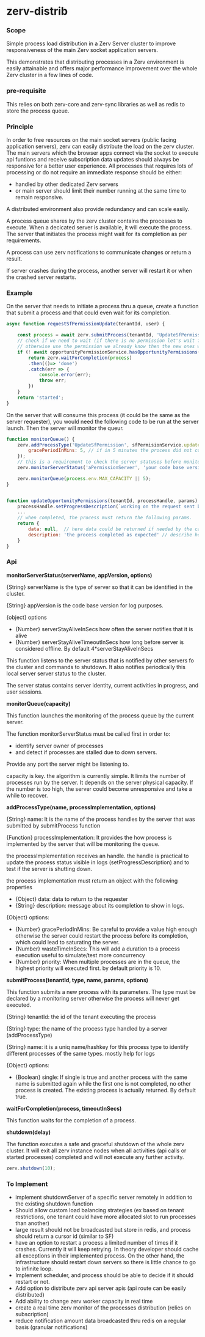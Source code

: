 # zerv-distrib



### Scope
Simple process load distribution in a Zerv Server cluster to improve responsiveness of the main Zerv socket application servers.

This demonstrates that distributing processes in a Zerv environment is easily attainable and offers major performance improvement over the whole Zerv cluster in a few lines of code.

### pre-requisite
This relies on both zerv-core and zerv-sync libraries as well as redis to store the process queue.

### Principle
In order to free resources on the main socket servers (public facing application servers), zerv can easily distribute the load on the zerv cluster.
The main servers which the browser apps connect via the socket to execute api funtions and receive subscription data updates should always be responsive for a better user experience.
All processes that requires lots of processing or do not require an immediate response should be either:
- handled by other dedicated Zerv servers
- or main server should limit their number running at the same time to remain responsive.

A distributed environment also provide redundancy and can scale easily.


A process queue shares by the zerv cluster contains the processes to execute. 
When a decicated server is available, it will execute the process.
The server that initiates the process might wait for its completion as per requirements.

A process can use zerv notifications to communicate changes or return a result.

If server crashes during the process, another server will restart it or when the crashed server restarts.

### Example

On the server that needs to initiate a process thru a queue, create a function that submit a process and that could even wait for its completion.

```javascript
async function requestSfPermissionUpdate(tenantId, user) {

    const process = await zerv.submitProcess(tenantId, 'UpdateSfPermission', `tenant${tenantId}/${user.id}`,{tenantId, user});
    // check if we need to wait (if there is no permission let's wait for process to complete)
    // otherwise use the permission we already know then the new ones will be pushed over the network
    if (! await opportunityPermissionService.hasOpportunityPermissions(tenantId, user) ) {
        return zerv.waitForCompletion(process)
        .then(()=> 'done')
        .catch(err => {
            console.error(err);
            throw err;
        })
    }
    return 'started';
}
```

On the server that will consume this process (it could be the same as the server requester), you would need the following code to be run at the server launch.
Then the server will monitor the queur.

```javascript
function monitorQueue() {
    zerv.addProcessType('UpdateSfPermission', sfPermisionService.updateOpportunityPermissions, {
        gracePeriodInMins: 5, // if in 5 minutes the process did not come back, it must be crashed. it will restart by itself
    });
    // this is a requirement to check the server statuses before monitoring the queue
    zerv.monitorServerStatus('aPermissionServer', 'your code base version');

    zerv.monitorQueue(process.env.MAX_CAPACITY || 5);
}


function updateOpportunityPermissions(tenantId, processHandle, params) {
    processHandle.setProgressDescription(`working on the request sent by ${params.user}`);
    ...
    // when completed, the process must return the following params.
    return {
        data: null,  // here data could be returned if needed by the caller (means it is waiting for it)
        description: 'the process completed as expected' // describe how the process completed for logging purposes
    }
}
```

### Api

__monitorServerStatus(serverName, appVersion, options)__

{String} serverName is the type of server so that it can be identified in the cluster. 

{String} appVersion is the code base version for log purposes.

{object} options
- {Number} serverStayAliveInSecs how often the server notifies that it is alive
- {Number} serverStayAliveTimeoutInSecs how long before server is considered offline. By default 4*serverStayAliveInSecs


This function listens to the server status that is notified by other servers fo the cluster and commands to shutdown.
It also notifies periodically this local server server status to the cluster.

The server status contains server identity, current activities in progress, and user sessions.


__monitorQueue(capacity)__

This function launches the monitoring of the process queue by the current server.

The function monitorServerStatus must be called first in order to:
- identify server owner of processes 
- and detect if processes are stalled due to down servers.

Provide any port the server might be listening to.

capacity is key. the algorithm is currently simple. It limits the number of processes run by the server.
It depends on the server physical capacity. If the number is too high, the server could become unresponsive and take a while to recover.

__addProcessType(name, processImplementation, options)__

{String} name: It is the name of the process handles by the server that was submitted by submitProcess function

{Function} processImplementation: It provides the how process is implemented by the server that will be monitoring the queue.

the processImplementation receives an handle.
the handle is practical to update the process status visible in logs (setProgressDescription) and to test if the server is shutting down.

the process implementation must return an object with the following properties 
- {Object} data: data to return to the requester
- {String} description: message about its completion to show in logs.

{Object} options:
- {Number} gracePeriodInMins: Be careful to provide a value high enough otherwise the server could restart the process before its completion, which could lead to saturating the server.
- {Number} wasteTimeInSecs: This will add a duration to a process execution useful to simulate/test more concurrency
- {Number} priority: When multiple processes are in the queue, the highest priority will executed first. by default priority is 10.
 

__submitProcess(tenantId, type, name, params, options)__

This function submits a new process with its parameters. The type must be declared by a monitoring server otherwise the process will never get executed.

{String} tenantId: the id of the tenant executing the process

{String} type: the name of the process type handled by a server (addProcessType)

{String} name: it is a uniq name/hashkey for this process type to identify different processes of the same types. mostly help for logs

{Object} options: 
- {Boolean} single: If single is true and another process with the same name is submitted again while the first one is not completed, no other process is created. The existing process is actually returned. By default true.

__waitForCompletion(process, timeoutInSecs)__

This function waits for the completion of a process.

__shutdown(delay)__

The function executes a safe and graceful shutdown of the whole zerv cluster.
It will exit all zerv instance nodes when all activities (api calls or started processes) completed and will not execute any further activity.
```javascript
zerv.shutdown(10);
```

### To Implement

- implement shutdownServer of a specific server remotely in addition to the existing shutdown function
- Should allow custom load balancing strategies (ex based on tenant restrictions, one tenant could have more allocated slot to run processes than another)
- large result should not be broadcasted but store in redis, and process should return a cursor id (similar to SF)
- have an option to restart a process a limited number of times if it crashes. Currently it will keep retrying. In theory developer should cache all exceptions in their implemented process. On the other hand, the infrastructure should restart down servers so there is little chance to go to infinite loop.
- Implement scheduler, and process should be able to decide if it should restart or not.
- Add option to distribute zerv api server apis (api route can be easily distributed)
- Add ability to change zerv worker capacity in real time
- create a real time zerv monitor of the processes distribution (relies on subscription)
- reduce notification amount data broadcasted thru redis on a regular basis (granular notifications)
